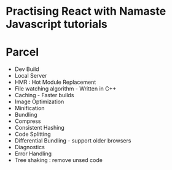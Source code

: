 # Practising React with Namaste Javascript tutorials

# Parcel
- Dev Build
- Local Server
- HMR : Hot Module Replacement
- File watching algorithm - Written in C++
- Caching - Faster builds
- Image Optimization
- Minification
- Bundling
- Compress
- Consistent Hashing
- Code Splitting
- Differential Bundling - support older browsers
- Diagnostics
- Error Handling
- Tree shaking : remove unsed code